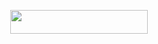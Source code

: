 <p align="center"><a href="https://dashboard.heroku.com/new?template=https://github.com/tushar007ff/king-1.0"> <img src="https://img.shields.io/badge/Deploy%20On%20Heroku-bringle?style=for-the-badge&logo=heroku" width="220" height="38.45"/></a></p>